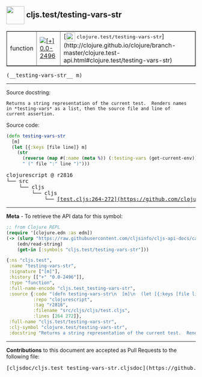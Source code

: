 ## <img width="48px" valign="middle" src="http://i.imgur.com/Hi20huC.png"> cljs.test/testing-vars-str

 <table border="1">
<tr>

<td>function</td>
<td><a href="https://github.com/cljsinfo/cljs-api-docs/tree/0.0-2496"><img valign="middle" alt="[+] 0.0-2496" src="https://img.shields.io/badge/+-0.0--2496-lightgrey.svg"></a> </td>
<td>
[<img height="24px" valign="middle" src="http://i.imgur.com/1GjPKvB.png"> <samp>clojure.test/testing-vars-str</samp>](http://clojure.github.io/clojure/branch-master/clojure.test-api.html#clojure.test/testing-vars-str)
</td>
</tr>
</table>

 <samp>
(__testing-vars-str__ m)<br>
</samp>

---




Source docstring:

```
Returns a string representation of the current test.  Renders names
in *testing-vars* as a list, then the source file and line of
current assertion.
```

Source code:

```clj
(defn testing-vars-str
  [m]
  (let [{:keys [file line]} m]
    (str
      (reverse (map #(:name (meta %)) (:testing-vars (get-current-env))))
      " (" file ":" line ")")))
```

 <pre>
clojurescript @ r2816
└── src
    └── cljs
        └── cljs
            └── <ins>[test.cljs:264-272](https://github.com/clojure/clojurescript/blob/r2816/src/cljs/cljs/test.cljs#L264-L272)</ins>
</pre>


---

__Meta__ - To retrieve the API data for this symbol:

```clj
;; from Clojure REPL
(require '[clojure.edn :as edn])
(-> (slurp "https://raw.githubusercontent.com/cljsinfo/cljs-api-docs/catalog/cljs-api.edn")
    (edn/read-string)
    (get-in [:symbols "cljs.test/testing-vars-str"]))
```

```clj
{:ns "cljs.test",
 :name "testing-vars-str",
 :signature ["[m]"],
 :history [["+" "0.0-2496"]],
 :type "function",
 :full-name-encode "cljs.test_testing-vars-str",
 :source {:code "(defn testing-vars-str\n  [m]\n  (let [{:keys [file line]} m]\n    (str\n      (reverse (map #(:name (meta %)) (:testing-vars (get-current-env))))\n      \" (\" file \":\" line \")\")))",
          :repo "clojurescript",
          :tag "r2816",
          :filename "src/cljs/cljs/test.cljs",
          :lines [264 272]},
 :full-name "cljs.test/testing-vars-str",
 :clj-symbol "clojure.test/testing-vars-str",
 :docstring "Returns a string representation of the current test.  Renders names\nin *testing-vars* as a list, then the source file and line of\ncurrent assertion."}

```

---

__Contributions__ to this document are accepted as Pull Requests to the following file:

 <pre>
[cljsdoc/cljs.test_testing-vars-str.cljsdoc](https://github.com/cljsinfo/cljs-api-docs/blob/master/cljsdoc/cljs.test_testing-vars-str.cljsdoc)
</pre>

